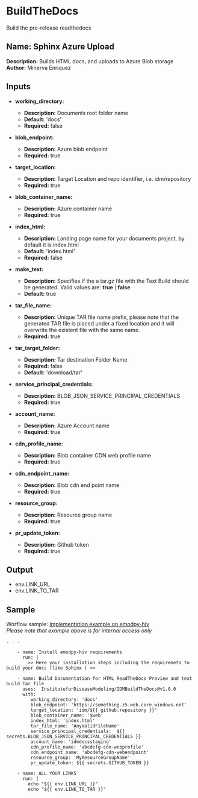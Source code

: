 # BuildTheDocs
Build the pre-release readthedocs

## Name: Sphinx Azure Upload
**Description:** Builds HTML docs, and uploads to Azure Blob storage  
**Author:** Minerva Enriquez

## Inputs
- **working_directory:**
  - **Description:** Documents root folder name
  - **Default:** 'docs'
  - **Required:** false

- **blob_endpoint:**
  - **Description:** Azure blob endpoint
  - **Required:** true

- **target_location:**
  - **Description:** Target Location and repo identifier, i.e. idm/repository
  - **Required:** true

- **blob_container_name:**
  - **Description:** Azure container name
  - **Required:** true

- **index_html:**
  - **Description:** Landing page name for your documents project, by default it is index.html
  - **Default:** 'index.html'
  - **Required:** false

- **make_text:**
  - **Description:** Specifies if the a tar.gz file with the Text Build should be generated. Valid values are: **true** | **false**
  - **Default:** true

- **tar_file_name:**
  - **Description:** Unique TAR file name prefix, please note that the generated TAR file is placed under a fixed location and it will overwrite the existent file with the same name.
  - **Required:** true

- **tar_target_folder:**
  - **Description:** Tar destination Folder Name
  - **Required:** false
  - **Default:** 'download/tar'

- **service_principal_credentials:**
  - **Description:** BLOB_JSON_SERVICE_PRINCIPAL_CREDENTIALS
  - **Required:** true

- **account_name:**
  - **Description:** Azure Account name
  - **Required:** true

- **cdn_profile_name:**
  - **Description:** Blob container CDN web profile name
  - **Required:** true

- **cdn_endpoint_name:**
  - **Description:** Blob cdn end point name
  - **Required:** true

- **resource_group:**
  - **Description:** Resource group name
  - **Required:** true

- **pr_update_token:**
  - **Description:** Github token
  - **Required:** true
 
## Output
-  env.LINK_URL
-  env.LINK_TO_TAR


## Sample
Worflow sample:
[Implementation example on emodpy-hiv](https://github.com/InstituteforDiseaseModeling/emodpy-hiv/blob/8255d344620976af2dfb7d7184569a1da912d795/.github/workflows/emodpy-hiv-docs-rebuild.yml#L41)
_</br>Please note that example above is for internal access only_

```
. . . 

    - name: Install emodpy-hiv requirements
      run: |
        >> Here your installation steps including the requiremets to build your docs (like Sphinx ) <<

    - name: Build Documentation for HTML ReadTheDocs Preview and text build Tar file
      uses:  InstituteforDiseaseModeling/IDMBuildTheDocs@v1.0.0
      with:
         working_directory: 'docs'
         blob_endpoint: 'https://something.z5.web.core.windows.net'
         target_location: 'idm/${{ github.repository }}'
         blob_container_name: '$web'
         index_html: 'index.html'
         tar_file_name: 'AnyValidFileName'
         service_principal_credentials:  ${{ secrets.BLOB_JSON_SERVICE_PRINCIPAL_CREDENTIALS }} 
         account_name: 'idmdocsstaging'
         cdn_profile_name: 'abcdefg-cdn-webprofile'
         cdn_endpoint_name: 'abcdefg-cdn-webendpoint'
         resource_group: 'MyResourceGroupName'
         pr_update_token: ${{ secrets.GITHUB_TOKEN }}

    - name: ALL YOUR LINKS
      run: |
        echo "${{ env.LINK_URL }}"
        echo "${{ env.LINK_TO_TAR }}"

```
